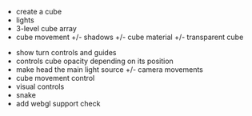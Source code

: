 + create a cube
+ lights
+ 3-level cube array
+ cube movement
+/- shadows
+/- cube material
+/- transparent cube
- show turn controls and guides
- controls cube opacity depending on its position
- make head the main light source
+/- camera movements
- cube movement control
- visual controls
- snake
- add webgl support check
